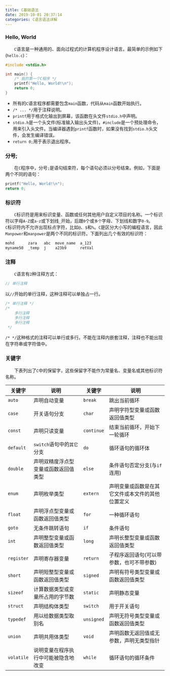 ```yaml
---
title: C基础语法
date: 2019-10-01 20:37:14
categories: C语言语法详解
---
```

### Hello, World

&emsp;&emsp;`C`语言是一种通用的、面向过程式的计算机程序设计语言。最简单的示例如下(`hello.c`)：

``` cpp
#include <stdio.h>

int main() {
    /* 我的第一个C程序 */
    printf("Hello, World!\n");
    return 0;
}
```

- 所有的`C`语言程序都需要包含`main`函数，代码从`main`函数开始执行。
- `/* ... */`用于注释说明。
- `printf`用于格式化输出到屏幕，该函数在头文件`stdio.h`中声明。
- `stdio.h`是一个头文件(标准输入输出头文件)，`#include`是一个预处理命令，用来引入头文件。当编译器遇到`printf`函数时，如果没有找到`stdio.h`头文件，会发生编译错误。
- `return 0;`用于表示退出程序。

### 分号;

&emsp;&emsp;在`C`程序中，分号`;`是语句结束符，每个语句必须以分号结束。例如，下面是两个不同的语句：

``` cpp
printf("Hello, World!\n");
return 0;
```

### 标识符

&emsp;&emsp;`C`标识符是用来标识变量、函数或任何其他用户自定义项目的名称。一个标识符以字母`A-Z`或`a-z`或下划线`_`开始，后跟`0`个或`多个`字母、下划线和数字`0-9`。
&emsp;&emsp;`C`标识符内不允许出现标点字符，比如`@`、`$`和`%`。`C`是区分大小写的编程语言，因此`Manpower`和`manpower`是两个不同的标识符。下面列出几个有效的标识符：

``` cpp
mohd      zara   abc  move_name  a_123
myname50  _temp  j    a23b9      retVal
```

### 注释

&emsp;&emsp;`C`语言有`2`种注释方式：

``` cpp
// 单行注释
```

以`//`开始的单行注释，这种注释可以单独占一行。

``` cpp
/* 单行注释 */
/*
    多行注释
    多行注释
    多行注释
 */
```

`/* */`这种格式的注释可以单行或多行。不能在注释内嵌套注释，注释也不能出现在字符串或字符值中。

### 关键字

&emsp;&emsp;下表列出了`C`中的保留字，这些保留字不能作为常量名、变量名或其他标识符名称。

关键字      | 说明                              | 关键字      | 说明
-----------|-----------------------------------|------------|-----
`auto`     | 声明自动变量                       | `break`    | 跳出当前循环
`case`     | 开关语句分支                       | `char`     | 声明字符型变量或函数返回值类型
`const`    | 声明只读变量                       | `continue` | 结束当前循环，开始下一轮循环
`default`  | `switch`语句中的`其它`分支         | `do`       | 循环语句的循环体
`double`   | 声明双精度浮点型变量或函数返回值类型 | `else`     | 条件语句否定分支(与`if`连用)
`enum`     | 声明枚举类型                       | `extern`   | 声明变量或函数是在其它文件或本文件的其他位置定义
`float`    | 声明浮点型变量或函数返回值类型       | `for`      | 一种循环语句
`goto`     | 无条件跳转语句                     | `if`       | 条件语句
`int`      | 声明整型变量或函数返回值类型        | `long`     | 声明长整型变量或函数返回值类型
`register` | 声明寄存器变量                     | `return`   | 子程序返回语句(可以带参数，也可不带参数)
`short`    | 声明短整型变量或函数返回值类型      | `signed`   | 声明有符号类型变量或函数返回值类型
`sizeof`   | 计算数据类型或变量所占用的字节数    | `static`   | 声明静态变量
`struct`   | 声明结构体类型                     | `switch`   | 用于开关语句
`typedef`  | 用以给数据类型取别名                | `unsigned` | 声明无符号类型变量或函数返回值类型
`union`    | 声明共用体类型                     | `void`     | 声明函数无返回值或无参数，声明无类型指针
`volatile` | 说明变量在程序执行中可能被隐含地改变 | `while`    | 循环语句的循环条件